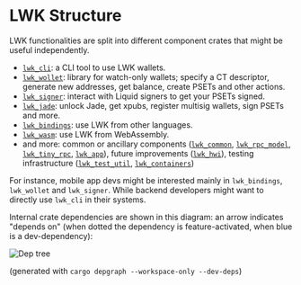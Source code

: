 # LWK Structure

LWK functionalities are split into different component crates that might be useful independently.

* [`lwk_cli`](../lwk_cli): a CLI tool to use LWK wallets.
* [`lwk_wollet`](../lwk_wollet): library for watch-only wallets;
  specify a CT descriptor, generate new addresses, get balance,
  create PSETs and other actions.
* [`lwk_signer`](../lwk_signer): interact with Liquid signers
  to get your PSETs signed.
* [`lwk_jade`](../lwk_jade): unlock Jade, get xpubs,
  register multisig wallets, sign PSETs and more.
* [`lwk_bindings`](../lwk_bindings): use LWK from other languages.
* [`lwk_wasm`](../lwk_wasm): use LWK from WebAssembly.
* and more:
  common or ancillary components ([`lwk_common`](../lwk_common),
  [`lwk_rpc_model`](../lwk_rpc_model), [`lwk_tiny_rpc`](../lwk_tiny_rpc),
  [`lwk_app`](../lwk_app)),
  future improvements ([`lwk_hwi`](../lwk_hwi)),
  testing infrastructure ([`lwk_test_util`](../lwk_test_util),
  [`lwk_containers`](../lwk_containers))

For instance, mobile app devs might be interested mainly in
`lwk_bindings`, `lwk_wollet` and `lwk_signer`.
While backend developers might want to directly use `lwk_cli`
in their systems.

Internal crate dependencies are shown in this diagram: an arrow indicates "depends on" (when dotted the dependency is feature-activated, when blue is a dev-dependency):

![Dep tree](docs/dep-tree.svg)

(generated with `cargo depgraph --workspace-only --dev-deps`)
